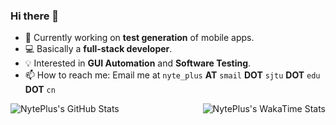 ### Hi there 👋

<!--
**NytePlus/NytePlus** is a ✨ _special_ ✨ repository because its `README.md` (this file) appears on your GitHub profile.

Here are some ideas to get you started:

- 🔭 I’m currently working on ...
- 🌱 I’m currently learning ...
- 👯 I’m looking to collaborate on ...
- 🤔 I’m looking for help with ...
- 💬 Ask me about ...
- 📫 How to reach me: ...
- 😄 Pronouns: ...
- ⚡ Fun fact: ...
-->

- 🔭 Currently working on **test generation** of mobile apps.
- 💻 Basically a **full-stack developer**.
- 💡 Interested in **GUI Automation** and **Software Testing**.
- 📫 How to reach me: Email me at `nyte_plus` **AT** `smail` **DOT** `sjtu` **DOT** `edu` **DOT** `cn`

<div style="display: flex; flex-direction: row; justify-content: space-between; width: 100%;">
  <img src="https://github-readme-stats.vercel.app/api/top-langs/?username=NytePlus&theme=transparent&show_icons=true&hide_border=true&layout=compact&langs_count=10" alt="NytePlus's GitHub Stats" />
  
  <img src="https://github-readme-stats.vercel.app/api/wakatime?username=@NytePlus&layout=compact&langs_count=10&theme=transparent&show_icons=true&hide_border=true" alt="NytePlus's WakaTime Stats" />
</div>
